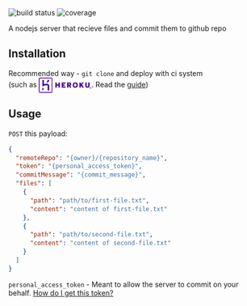 <img src="https://api.travis-ci.com/spread-the-code/git-commiter-nodejs.svg?branch=master" alt="build status" />
<img src="https://coveralls.io/repos/github/spread-the-code/git-commiter-nodejs/badge.svg?branch=master" alt="coverage" />

A nodejs server that recieve files and commit them to github repo

## Installation

Recommended way - `git clone` and deploy with ci system<br />
(such as
<a href="https://heroku.com" target="_blank">
  <img height="30" valign="middle" src="assets/heroku-logo.svg" alt="heroku" />
</a>.
Read the <a href="https://devcenter.heroku.com/articles/github-integration" target="_blank">guide</a>)

## Usage

`POST` this payload:

```json
{
  "remoteRepo": "{owner}/{repository_name}",
  "token": "{personal_access_token}",
  "commitMessage": "{commit_message}",
  "files": [
    {
      "path": "path/to/first-file.txt",
      "content": "content of first-file.txt"
    },
    {
      "path": "path/to/second-file.txt",
      "content": "content of second-file.txt"
    }
  ]
}
```

`personal_access_token` - Meant to allow the server to commit on your behalf. <a href="https://help.github.com/articles/creating-a-personal-access-token-for-the-command-line/" target="_blank">How do I get this token?</a>